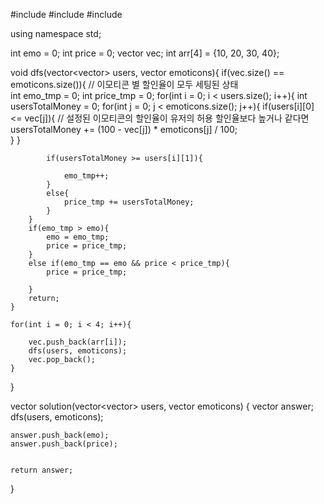#include <string>
#include <vector>
#include <iostream>

using namespace std;

int emo = 0;
int price = 0;
vector<int> vec;
int arr[4] = {10, 20, 30, 40};

void dfs(vector<vector<int>> users, vector<int> emoticons){
if(vec.size() == emoticons.size()){ // 이모티콘 별 할인율이 모두 세팅된 상태  
 int emo_tmp = 0;
int price_tmp = 0;
for(int i = 0; i < users.size(); i++){
int usersTotalMoney = 0;
for(int j = 0; j < emoticons.size(); j++){
if(users[i][0] <= vec[j]){ // 설정된 이모티콘의 할인율이 유저의 허용 할인율보다 높거나 같다면
usersTotalMoney += (100 - vec[j]) \* emoticons[j] / 100;  
 }
}

            if(usersTotalMoney >= users[i][1]){

                emo_tmp++;
            }
            else{
                price_tmp += usersTotalMoney;
            }
        }
        if(emo_tmp > emo){
            emo = emo_tmp;
            price = price_tmp;
        }
        else if(emo_tmp == emo && price < price_tmp){
            price = price_tmp;

        }
        return;
    }

    for(int i = 0; i < 4; i++){

        vec.push_back(arr[i]);
        dfs(users, emoticons);
        vec.pop_back();
    }

}

vector<int> solution(vector<vector<int>> users, vector<int> emoticons) {
vector<int> answer;  
 dfs(users, emoticons);

    answer.push_back(emo);
    answer.push_back(price);


    return answer;

}
